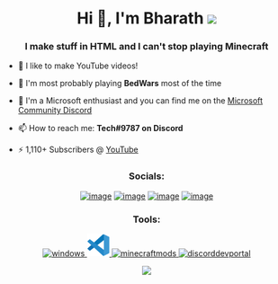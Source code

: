 <h1 align="center">Hi 👋, I'm Bharath <img height="40" src="https://emoji.gg/assets/emoji/7089-jeb.gif"></h1>
<h3 align="center">I make stuff in HTML and I can't stop playing Minecraft</h3>

- 🔭 I like to make YouTube videos!

- 🌱 I'm most probably playing **BedWars** most of the time

- 👯 I'm a Microsoft enthusiast and you can find me on the  <a href="https://msft.chat">Microsoft Community Discord</a>

- 📫 How to reach me: **Tech#9787 on Discord**

- ⚡ 1,110+ Subscribers @ <a href="https://youtube.com/techpointch">YouTube</a>

<h3 align="center">Socials:</h3>
<div align="center">

[![image](https://img.shields.io/badge/YouTube-ff0000?style=for-the-badge&logo=YouTube&logoColor=white)](https://www.youtube.com/techpointch)
[![image](https://img.shields.io/badge/Discord-4e5d94?style=for-the-badge&logo=Discord&logoColor=white)](https://discord.gg/mBS2hV4)
[![image](https://img.shields.io/badge/Twitter-1DA1F2?style=for-the-badge&logo=Twitter&logoColor=white)](https://twitter.com/TecqPoint)
[![image](https://img.shields.io/badge/Reddit-D14836?style=for-the-badge&logo=Reddit&logoColor=white)](https://www.reddit.com/user/techpointch)
  
</div>

<h3 align="center">Tools:</h3>

<p align="center"> 
  <a href="https://www.microsoft.com/en-us/windows/windows-11" target="_blank"> 
    <img src="https://seeklogo.com/images/W/windows-11-icon-logo-6C39629E45-seeklogo.com.png" alt="windows" width="40" height="40"/> 
  </a>
  <a href="https://code.visualstudio.com" target="_blank"> 
    <img src="https://raw.githubusercontent.com/devicons/devicon/00f02ef57fb7601fd1ddcc2fe6fe670fef3ae3e4/icons/vscode/vscode-original.svg" alt="vscode" width="40" height="40"/> 
  </a> 
  <a href="https://mcreator.net" target="_blank"> 
    <img src="https://lutris.net/media/games/icons/minecraft-launcher_5zwVHLz.png" alt="minecraftmods" width="40" height="40"/> 
  </a>  
  <a href="https://discord.dev" target="_blank"> 
    <img src="https://logodownload.org/wp-content/uploads/2017/11/discord-logo-4-1.png" alt="discorddevportal" width="40" height="40"/> 
  </a> 

<p align= "center">
  <img height= "150" src="https://github-readme-stats.vercel.app/api?username=techpointdev&show_icons=true&theme=tokyonight" />
</p>
